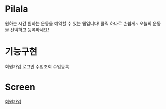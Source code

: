 # Pilala

원하는 시간 원하는 운동을 예약할 수 있는 웹입니다!
클릭 하나로 손쉽게~ 오늘의 운동을 선택하고 등록하세요!

# 기능구현
회원가입
로그인
수업조회
수업등록

# Screen
[회원가입](./public/images/register.png)
